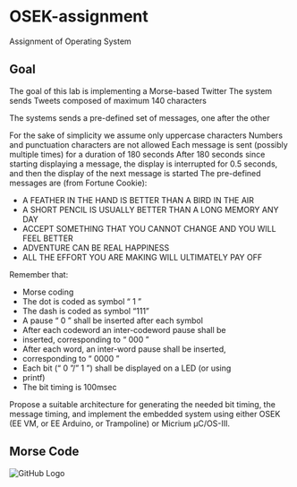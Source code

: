 # OSEK-assignment
Assignment of Operating System

## Goal

The goal of this lab is implementing a Morse-based Twitter
The system sends Tweets composed of maximum 140 characters

The systems sends a pre-defined set of messages, one after the other

For the sake of simplicity we assume only uppercase characters
Numbers and punctuation characters are not allowed
Each message is sent (possibly multiple times) for a duration of 180 seconds
After 180 seconds since starting displaying a message, the display is interrupted for 0.5 seconds, and
then the display of the next message is started
The pre-defined messages are (from Fortune Cookie):
* A FEATHER IN THE HAND IS BETTER THAN A BIRD IN THE AIR
* A SHORT PENCIL IS USUALLY BETTER THAN A LONG MEMORY ANY DAY
* ACCEPT SOMETHING THAT YOU CANNOT CHANGE AND YOU WILL FEEL BETTER
* ADVENTURE CAN BE REAL HAPPINESS
* ALL THE EFFORT YOU ARE MAKING WILL ULTIMATELY PAY OFF

Remember that:
* Morse coding
* The dot is coded as symbol “ 1 ”
* The dash is coded as symbol “111”
* A pause “ 0 ” shall be inserted after each symbol
* After each codeword an inter-codeword pause shall be
* inserted, corresponding to “ 000 ”
* After each word, an inter-word pause shall be inserted,
* corresponding to “ 0000 ”
* Each bit (“ 0 ”/” 1 ”) shall be displayed on a LED (or using
* printf)
* The bit timing is 100msec

Propose a suitable architecture for generating the needed
bit timing, the message timing, and implement the
embedded system using either OSEK (EE VM, or EE
Arduino, or Trampoline) or Micrium μC/OS-III.

## Morse Code
![GitHub Logo](https://i.pinimg.com/originals/b7/b0/b0/b7b0b08627912646babaa4b375a445cf.jpg)
